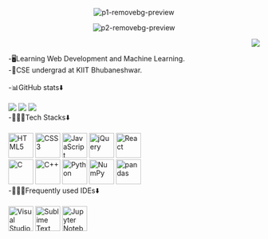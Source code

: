 
<p align="center"><img src="https://i.ibb.co/YTx7fy4/p1-removebg-preview.png" alt="p1-removebg-preview" border="0"></p>
<p align="center"><img src="https://i.ibb.co/yg1NTyH/p2-removebg-preview.png" alt="p2-removebg-preview" border="0"></p>
<p align="right"><img src="https://komarev.com/ghpvc/?username=Pradiptocodes1"/></p>

-🖥️Learning Web Development and Machine Learning. <br>
-🏫CSE undergrad at KIIT Bhubaneshwar.
<br><br>
-📊GitHub stats⬇️<br><br>
<img src="https://activity-graph.herokuapp.com/graph?username=Pradiptocodes1&theme=react-dark&hide_border=true&area=true">
<img src="https://github-readme-stats.vercel.app/api?username=Pradiptocodes1&count_private=true&show_icons=true&theme=tokyonight">
<img src="https://github-readme-stats.vercel.app/api/top-langs/?username=Pradiptocodes1&layout=compact&theme=tokyonight"><br>
-👨🏾‍💻Tech Stacks⬇️<br><br>
<a href="https://www.w3.org/TR/html5/" title="HTML5"><img src="https://github.com/get-icon/geticon/raw/master/icons/html-5.svg" alt="HTML5" width="50px" height="50px"></a>
<a href="https://www.w3.org/TR/CSS/" title="CSS3"><img src="https://github.com/get-icon/geticon/raw/master/icons/css-3.svg" alt="CSS3" width="50px" height="50px"></a>
<img src="https://github.com/get-icon/geticon/raw/master/icons/javascript.svg" alt="JavaScript" width="50px" height="50px" style="max-width: 100%;">
<a href="https://jquery.com/" title="jQuery"><img src="https://github.com/get-icon/geticon/raw/master/icons/jquery-icon.svg" alt="jQuery" width="50px" height="50px"></a>
<img src="https://github.com/get-icon/geticon/raw/master/icons/react.svg" alt="React" width="50px" height="50px" style="max-width: 100%;"><br>
<img src="https://github.com/get-icon/geticon/raw/master/icons/c.svg" alt="C" width="50px" height="50px" style="max-width: 100%;">
<img src="https://github.com/get-icon/geticon/raw/master/icons/c-plusplus.svg" alt="C++" width="50px" height="50px" style="max-width: 100%;">
<img src="https://github.com/get-icon/geticon/raw/master/icons/python.svg" alt="Python" width="50px" height="50px" style="max-width: 100%;">
<img src="https://github.com/get-icon/geticon/raw/master/icons/numpy-icon.svg" alt="NumPy" width="50px" height="50px" style="max-width: 100%;">
<img src="https://github.com/get-icon/geticon/raw/master/icons/pandas-icon.svg" alt="pandas" width="50px" height="50px" style="max-width: 100%;">
<br>
-👨🏾‍💻Frequently used IDEs⬇️<br><br>
<img height="50" src="https://user-images.githubusercontent.com/25181517/192108891-d86b6220-e232-423a-bf5f-90903e6887c3.png" alt="Visual Studio Code" title="Visual Studio Code" />
<img height="50" src="https://user-images.githubusercontent.com/25181517/190887576-6653f877-8439-4521-82f3-403086ead892.png" alt="Sublime Text" title="Sublime Text" />
<img height="50" src="https://user-images.githubusercontent.com/25181517/183914128-3fc88b4a-4ac1-40e6-9443-9a30182379b7.png" alt="Jupyter Notebook" title="Jupyter Notebook" />

<!---
Pradiptocodes1/Pradiptocodes1 is a ✨ special ✨ repository because its `README.md` (this file) appears on your GitHub profile.
You can click the Preview link to take a look at your changes.
--->
